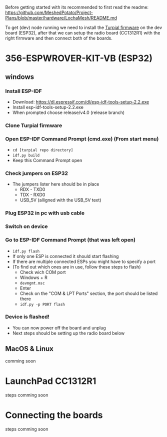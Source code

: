 
Before getting started with its recommended to first read the readme: https://github.com/MeshedPotato/Project-Plans/blob/master/hardware/LochaMesh/README.md

To get (dev) node running we need to install the [Turpial firmware](https://github.com/btcven/turpial-firmware/) on the dev board (ESP32), after that we can setup the radio board (CC1312R1) with the right firmware and then connect both of the boards.

# 356-ESPWROVER-KIT-VB (ESP32)

## windows

### Install ESP-IDF
- Download: https://dl.espressif.com/dl/esp-idf-tools-setup-2.2.exe
- Install esp-idf-tools-setup-2.2.exe
- When prompted choose release/v4.0 (release branch)

### Clone Turpial firmware

### Open ESP-IDF Command Prompt (cmd.exe) (From start menu)
- `cd [turpial repo directory]`
- `idf.py build`
- Keep this Command Prompt open

### Check jumpers on ESP32
- The jumpers lister here should be in place
  - RDX - TXD0
  - TDX - RXD0
  - USB_5V (alligned with the USB_5V text)

### Plug ESP32 in pc with usb cable

### Switch on device

### Go to ESP-IDF Command Prompt (that was left open)
- `idf.py flash`
- If only one ESP is connected it should start flashing
- If there are multiple connected ESPs you might have to specify a port
- (To find out which ones are in use, follow these steps to flash)
  - Check wich COM port
  - Windows + R
  - `devmgmt.msc`
  - Enter
  - Check on the "COM & LPT Ports" section, the port should be listed there
  - `idf.py -p PORT flash`

### Device is flashed!
- You can now power off the board and unplug
- Next steps should be setting up the radio board below

## MacOS & Linux
comming soon

# LaunchPad CC1312R1
steps comming soon

# Connecting the boards
steps comming soon
